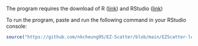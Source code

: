 The program requires the download of R ([link](https://mirror.rcg.sfu.ca/mirror/CRAN/)) and RStudio ([link](https://posit.co/downloads/)) 

To run the program, paste and run the following command in your RStudio console:
```R
source("https://github.com/nkcheung95/EZ-Scatter/blob/main/EZScatter-loader.R?raw=TRUE")
```